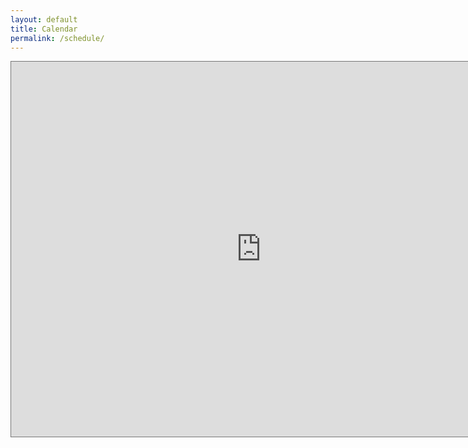 ```yaml
---
layout: default
title: Calendar
permalink: /schedule/
---
```

<iframe src="https://calendar.google.com/calendar/embed?height=600&amp;wkst=1&amp;bgcolor=%23ffffff&amp;ctz=America%2FNew_York&amp;src=c2twZjI4dDcwcmR2cXM4dDVwczlyamJzcWsxb3UyNGhAaW1wb3J0LmNhbGVuZGFyLmdvb2dsZS5jb20&amp;color=%237986CB&amp;title=Khushman&#39;s%20schedule" style="border:solid 1px #777" width="800" height="600" frameborder="0" scrolling="no"></iframe>
